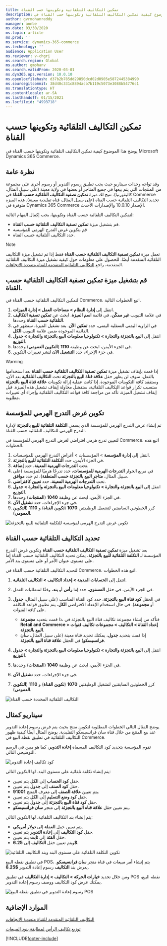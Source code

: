 ```yaml
---
title: تمكين التكاليف التلقائية وتكوينها حسب القناة
description: يوضح هذا الموضوع كيفية تمكين التكاليف التلقائية وتكوينها حسب القناة في Microsoft Dynamics 365 Commerce.
author: gvrmohanreddy
manager: annbe
ms.date: 03/30/2020
ms.topic: article
ms.prod: ''
ms.service: dynamics-365-commerce
ms.technology: ''
audience: Application User
ms.reviewer: v-chgri
ms.search.region: Global
ms.author: gmohanv
ms.search.validFrom: 2020-03-01
ms.dyn365.ops.version: 10.0.10
ms.openlocfilehash: d37b2b785dd29850dcd02d0905e5872445384990
ms.sourcegitcommit: 38d40c331c8894acb7b119c5073e3088b54776c1
ms.translationtype: HT
ms.contentlocale: ar-SA
ms.lasthandoff: 01/15/2021
ms.locfileid: "4993718"
---
```

# <a name="enable-and-configure-auto-charges-by-channel"></a>تمكين التكاليف التلقائية وتكوينها حسب القناة

يوضح هذا الموضوع كيفية تمكين التكاليف التلقائية وتكوينها حسب القناة في Microsoft Dynamics 365 Commerce.

## <a name="overview"></a>نظرة عامة

وقد تواجه وحدات سيناريو حيث يجب تطبيق رسوم التدوير أو رسوم أخرى على مجموعة من المنتجات التي يتم بيعها في جميع المتاجر أو بعضها في ولاية معينة (على سبيل المثال، كاليفورنيا). تتيح لك ميزة **تمكين تصفية التكاليف التلقائية حسب القناة** في Commerce تحديد التكاليف التلقائية حسب القناة (على سبيل المثال، قناة تقليدية معينة). هذه الميزة متوفرة في Dynamics 365 Commerce الإصدار 10.0.10 والإصدارات الأحدث.

لتمكين التكاليف التلقائية حسب القناة وتكوينها، يجب إكمال المهام التالية:

- قم بتشغيل ميزة **تمكين تصفية التكاليف التلقائية حسب القناة**.
- قم بتكوين غرض التدرج الهرمي للمؤسسة
- حدد التكاليف التلقائية حسب القناة.

> [!NOTE]
> تعمل ميزة **تمكين تصفية التكاليف التلقائية حسب القناة** فقط إذا تم تشغيل ميزة التكاليف التلقائية المتقدمة أيضًا. للحصول على معلومات حول كيفية تشغيل ميزة التكاليف التلقائية المتقدمة، راجع [التكاليف التلقائية المتقدمة ‬للقناة متعددة الاتجاهات](omni-auto-charges.md).

## <a name="turn-on-the-enable-filter-auto-charges-by-channel-feature"></a>قم بتشغيل ميزة تمكين تصفية التكاليف التلقائية حسب القناة.

لتمكين التكاليف التلقائية حسب القناة في Commerce، اتبع الخطوات التالية.

1. انتقل إلى **إدارة النظام \> مساحات العمل \> إدارة الميزات**.
1. في علامة التبويب **غير ممكّن**، في قائمة **اسم الميزة**، ابحث عن **تمكين تصفية التكاليف التلقائية حسب القناة** وحددها.
1. في الزاوية اليمنى السفلية اليمنى، حدد **تمكين الآن**. بعد تشغيل الميزة، ستظهر في القائمة الموجودة ضمن علامة التبويب **الكل**.
1. انتقل إلى **البيع بالتجزئة والتجارة \> تكنولوجيا معلومات البيع بالتجزئة والتجارة \> جدول التوزيع**.
1. في الجزء الأيمن، ابحث عن وظيفة **1110** (**التكوين العمومي**) وحددها.
1. في جزء الإجراء، حدد **التشغيل الآن** لنشر تغييرات التكوين.

> [!WARNING]
> إذا قمت بإيقاف تشغيل ميزة **تمكين تصفية التكاليف التلقائية حسب القناة** بعد استخدامها بالفعل، سوف لن يظهر حقل **علاقة قناة البيع بالتجزئة** تحت **التكاليف التلقائية** بعد الآن، وستفقد كافة التكوينات الموجودة. إذا كانت عملية إزالة تكوينات **علاقة قناة البيع بالتجزئة** ستسبب تكرار قواعد التكاليف التلقائية، ستفشل محاولة إيقاف تشغيل هذه الميزة. قبل إيقاف تشغيل الميزة، تأكد من مراجعة كافة قواعد التكاليف التلقائية وإجراء أي تغييرات مطلوبة.

## <a name="configure-the-organization-hierarchy-purpose"></a>تكوين غرض التدرج الهرمي للمؤسسة

تم إنشاء غرض التدرج الهرمي للمؤسسة الذي يسمى **التكلفة التلقائية للبيع بالتجزئة** لإدارة التدرج الهرمي للتكاليف التلقائية حسب القناة.

لتعيين تدرج هرمي افتراضي لغرض التدرج الهرمي للمؤسسة في Commerce، اتبع هذه الخطوات.
        
1. انتقل إلى **إدارة المؤسسة** \> المؤسسات \> أغراض التدرج الهرمي للمؤسسات.
1. في الجزء الأيمن، حدد **التكلفة التلقائية للبيع بالتجزئة**.
1. تحت **التدرجات الهرمية المعينة**، حدد **إضافة**.
1. في مربع الحوار **التدرجات الهرمية للمؤسسات**، حدد تدرجًا هرميًا للمؤسسة (على سبيل المثال، **متاجر البيع بالتجزئة حسب المنطقة**)، ثم حدد **موافق**.
1. تحت **التدرجات الهرمية المعينة**، حدد **تعيين كافتراضي**.
1. انتقل إلى **البيع بالتجزئة والتجارة \> تكنولوجيا معلومات البيع بالتجزئة والتجارة \> جدول التوزيع**.
1. في الجزء الأيمن، ابحث عن وظيفة **1040** (**المنتجات**) وحددها.
1. في جزء الإجراءات، حدد **تشغيل الآن**.
1. كرر الخطوتين السابقتين لتشغيل الوظيفتين **1070** (**تكوين القناة**) و **1110** (**التكوين العمومي**).

![تكوين غرض التدرج الهرمي لمؤسسة للتكلفة التلقائية للبيع بالتجزئة](media/Auto-charges-org-hierarchy-purpose.png)

## <a name="define-auto-charges-by-channel"></a>تحديد التكاليف التلقائية حسب القناة

بعد تشغيل ميزة **تمكين تصفية التكاليف التلقائية حسب القناة** وتكوين غرض التدرج المؤسسة لـ **التكلفة التلقائية للبيع بالتجزئة**، يمكن تحديد التكاليف التلقائية حسب القناة إما على مستوى عنوان الأمر أو على مستوى بند الأمر.

لتحديد التكاليف التلقائية حسب القناة في Commerce، اتبع هذه الخطوات.

1. انتقل إلى **الحسابات المدينة \> إعداد التكاليف \> التكاليف التلقائية**.
1. في الجزء الأيمن، في حقل **المستوي**، حدد إما **رأس** أو **بند**، وفقًا لمتطلبات العمل.
1. في الحقل **كود قناة البيع بالتجزئة**، حدد كود القناة المناسب (على سبيل المثال، **جدول** أو **مجموعة**). في حال استخدام الإعداد الافتراضي **الكل**، يتم تطبيق قواعد التكلفة على كافة القنوات.

    - ذا قمت بتحديد **مجموعة‏‎**، فتأكد من إنشاء مجموعة تكاليف قناة البيع بالتجزئة في **Retail and Commerce \> إعداد القناة \> التكاليف \> مجموعات تكاليف قنوات البيع بالتجزئة**.
    - إذا قمت بتحديد **جدول**، يمكنك تحديد قناة معينة (على سبيل المثال، **سان فرانسيسكو**) في الحقل **علاقة قناة البيع بالتجزئة**.

1. انتقل إلى **البيع بالتجزئة والتجارة \> تكنولوجيا معلومات البيع بالتجزئة والتجارة \> جدول التوزيع**.
1. في الجزء الأيمن، ابحث عن وظيفة **1040** (**المنتجات**) وحددها.
1. في جزء الإجراءات، حدد **تشغيل الآن**.
1. كرر الخطوتين السابقتين لتشغيل الوظيفتين **1070** (**تكوين القناة**) و **1110** (**التكوين العمومي**).
    
![التكاليف التلقائية المحددة حسب القناة](media/Auto-charges-line-charge-by-channel.png)

## <a name="example-scenario"></a>سيناريو كمثال

يوضح المثال التالي الخطوات المطلوبة لتكوين منتج بحيث يتم فرض رسوم إعادة التدوير عند بيع المنتج من خلال قناة سان فرانسيسكو التقليدية. يوضح المثال أيضًا كيفية ظهور التكاليف التلقائية في تطبيق نقطة البيع في Commerce.

تقوم المؤسسة بتحديد كود التكاليف المسماة **إعادة التدوير**، كما هو مبين في الرسم التوضيحي التالي.

![كود تكاليف إعادة التدوير](media/Auto-charges-charge-code.png)

يتم إنشاء تكلفة تلقائية على مستوى البند. لها التكوين التالي:

- يتم تعيين‏‎ حقل **كود الحساب** إلى **الكل**.
- يتم تعيين‏‎ حقل **كود الصنف** إلى **جدول**.
- يتم تعيين **علاقة الصنف** إلى معرف المنتج **91001**.
- يتم تعيين‏‎ حقل **كود وضع التسليم** إلى **الكل**.
- يتم تعيين‏‎ حقل **كود قناة البيع بالتجزئة** إلى **جدول**.
- يتم تعيين حقل **علاقة قناه البيع بالتجزئة** إلى متجر  **سان فرانسيسكو**.

يتم إنشاء بند التكاليف التلقائية. لها التكوين التالي:

- يتم تعيين حقل **العملة** إلى **دولار أمريكي**.
- يتم تعيين‏‎ حقل **كود التكاليف** إلى **إعادة التدوير**.
- يتم تعيين‏‎ حقل **الفئة** إلى **ثابت**.
- ويتم تعيين حقل **التكاليف** إلى **6.25$**.

![تكوين التكلفة التلقائية على مستوى البند وبند التكاليف التلقائية](media/Auto-charges-recyclingfee-line-fee.png)

في تطبيق نقطه البيع POS، يتم إنشاء أمر مبيعات في قناة متجر **سان فرانسيسكو**. يعرض بند **التكاليف** رسوم إعادة التدوير **$6.25**.

ومن خلال تحديد **خيارات الحركة \> التكاليف \> إدارة التكاليف** في تطبيق POS نقطه البيع، يمكنك عرض كود التكاليف ووصف رسوم إعادة التدوير.

![رسوم إعادة التدوير في تطبيق نقطة البيع POS](media/pos-auto-charges-recyclingfee-line-fee.png)

## <a name="additional-resources"></a>الموارد الإضافية

[التكاليف التلقائية المتقدمة ‬للقناة متعددة الاتجاهات](omni-auto-charges.md)

[توزيع تكاليف الرأس لمطابقة بنود المبيعات](pro-rate-charges-matching-lines.md)


[!INCLUDE[footer-include](../includes/footer-banner.md)]
